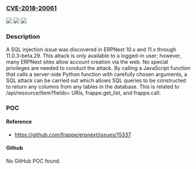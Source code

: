 ### [CVE-2018-20061](https://cve.mitre.org/cgi-bin/cvename.cgi?name=CVE-2018-20061)
![](https://img.shields.io/static/v1?label=Product&message=n%2Fa&color=blue)
![](https://img.shields.io/static/v1?label=Version&message=n%2Fa&color=blue)
![](https://img.shields.io/static/v1?label=Vulnerability&message=n%2Fa&color=brighgreen)

### Description

A SQL injection issue was discovered in ERPNext 10.x and 11.x through 11.0.3-beta.29. This attack is only available to a logged-in user; however, many ERPNext sites allow account creation via the web. No special privileges are needed to conduct the attack. By calling a JavaScript function that calls a server-side Python function with carefully chosen arguments, a SQL attack can be carried out which allows SQL queries to be constructed to return any columns from any tables in the database. This is related to /api/resource/Item?fields= URIs, frappe.get_list, and frappe.call.

### POC

#### Reference
- https://github.com/frappe/erpnext/issues/15337

#### Github
No GitHub POC found.

